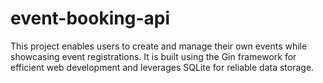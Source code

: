# event-booking-api

This project enables users to create and manage their own events while showcasing event registrations. It is built using the Gin framework for efficient web development and leverages SQLite for reliable data storage.
